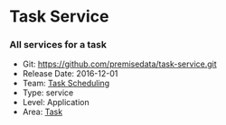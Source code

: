 # Task Service
### All services for a task
* Git: https://github.com/premisedata/task-service.git
* Release Date: 2016-12-01
* Team: [Task Scheduling](../teams/scheduling.md)
* Type: service
* Level: Application
* Area: [Task](../areas/task.png)
